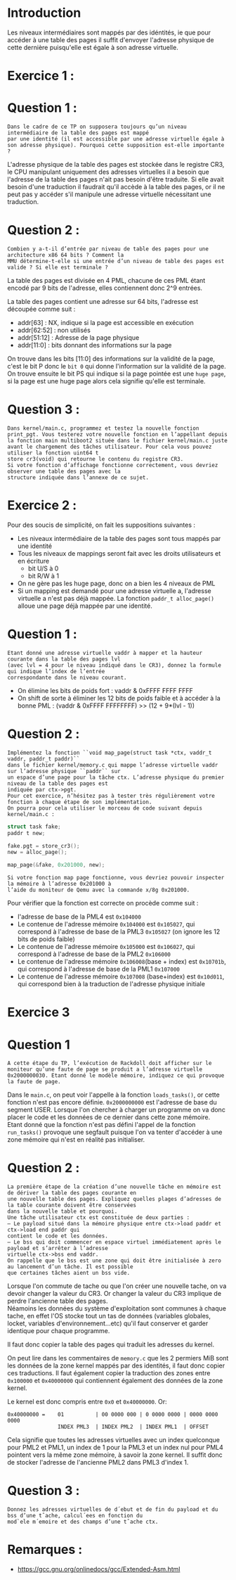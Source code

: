 # Introduction

Les niveaux intermédiaires sont mappés par des idéntités, ie que pour accéder à une table des pages il suffit d'envoyer l'adresse physique de cette dernière puisqu'elle est égale à son adresse virtuelle.

# Exercice 1 :

# Question 1 :
```
Dans le cadre de ce TP on supposera toujours qu’un niveau intermédiaire de la table des pages est mappé
par une identité (il est accessible par une adresse virtuelle égale à son adresse physique). Pourquoi cette supposition est-elle importante ?
```

L'adresse physique de la table des pages est stockée dans le registre CR3, le CPU manipulant uniquement des adresses virtuelles il a besoin que l'adresse de la table des pages n'ait pas besoin d'être traduite. Si elle avait besoin d'une traduction il faudrait qu'il accède à la table des pages, or il ne peut pas y accéder s'il manipule une adresse virtuelle nécessitant une traduction.


# Question 2 :

```
Combien y a-t-il d’entrée par niveau de table des pages pour une architecture x86 64 bits ? Comment la
MMU détermine-t-elle si une entrée d’un niveau de table des pages est valide ? Si elle est terminale ?
```

La table des pages est divisée en 4 PML, chacune de ces PML étant encodé par 9 bits de l'adresse, elles contiennent donc 2^9 entrées.

La table des pages contient une adresse sur 64 bits, l'adresse est découpée comme suit :
* addr[63]      : NX, indique si la page est accessible en exécution
* addr[62:52]   : non utilisés
* addr[51:12]   : Adresse de la page physique
* addr[11:0]    : bits donnant des informations sur la page

On trouve dans les bits [11:0] des informations sur la validité de la page, c'est le bit P donc le ``bit 0`` qui donne l'information sur la validité de la page.\
On trouve ensuite le bit PS qui indique si la page pointée est une ``huge page``, si la page est une huge page alors cela signifie qu'elle est terminale.



# Question 3 : 

```
Dans kernel/main.c, programmez et testez la nouvelle fonction print_pgt. Vous testerez votre nouvelle fonction en l’appellant depuis la fonction main multiboot2 située dans le fichier kernel/main.c juste avant le chargement des tâches utilisateur. Pour cela vous pouvez utiliser la fonction uint64 t
store cr3(void) qui retourne le contenu du registre CR3.
Si votre fonction d’affichage fonctionne correctement, vous devriez observer une table des pages avec la
structure indiquée dans l’annexe de ce sujet.
```

# Exercice 2 :

Pour des soucis de simplicité, on fait les suppositions suivantes :
* Les niveaux intermédiaire de la table des pages sont tous mappés par une identité
* Tous les niveaux de mappings seront fait avec les droits utilisateurs et en écriture
    * bit U/S à 0
    * bit R/W à 1
* On ne gère pas les huge page, donc on a bien les 4 niveaux de PML
* Si un mapping est demandé pour une adresse virtuelle a, l'adresse virtuelle a n'est pas déjà mappée. La fonction ``paddr_t alloc_page()`` alloue une page déjà mappée par une identité.

# Question 1 :

```
Etant donné une adresse virtuelle vaddr à mapper et la hauteur courante dans la table des pages lvl
(avec lvl = 4 pour le niveau indiqué dans le CR3), donnez la formule qui indique l’index de l’entrée
correspondante dans le niveau courant.
```

* On élimine les bits de poids fort : vaddr & 0xFFFF FFFF FFFF
* On shift de sorte à éliminer les 12 bits de poids faible et à accéder à la bonne PML :
    (vaddr & 0xFFFF FFFFFFFF) >> (12 + 9*(lvl - 1))

# Question 2 :

```
Implémentez la fonction ``void map_page(struct task *ctx, vaddr_t vaddr, paddr_t paddr)``
dans le fichier kernel/memory.c qui mappe l’adresse virtuelle vaddr sur l’adresse physique ``paddr`` sur
un espace d’une page pour la tâche ctx. L’adresse physique du premier niveau de la table des pages est
indiquée par ctx->pgt.
Pour cet exercice, n’hésitez pas à tester très régulièrement votre fonction à chaque étape de son implémentation.
On pourra pour cela utiliser le morceau de code suivant depuis kernel/main.c :
```
```c
struct task fake;
paddr t new;

fake.pgt = store_cr3();
new = alloc_page();

map_page(&fake, 0x201000, new);
```
```
Si votre fonction map page fonctionne, vous devriez pouvoir inspecter la mémoire à l’adresse 0x201000 à
l’aide du moniteur de Qemu avec la commande x/8g 0x201000.
```

Pour vérifier que la fonction est correcte on procède comme suit :
* l'adresse de base de la PML4 est ``0x104000``
* Le contenue de l'adresse mémoire ``0x104000`` est ``0x105027``, qui correspond à l'adresse de base de la PML3 ``0x105027`` (on ignore les 12 bits de poids faible)
* Le contenue de l'adresse mémoire ``0x105000`` est ``0x106027``, qui correspond à l'adresse de base de la PML2 ``0x106000``
* Le contenue de l'adresse mémoire ``0x106008``(base + index) est ``0x10701b``, qui correspond à l'adresse de base de la PML1 ``0x107000``
* Le contenue de l'adresse mémoire ``0x107008`` (base+index) est ``0x10d011``, qui correspond bien à la traduction de l'adresse physique initiale

# Exercice 3
# Question 1
```
A cette étape du TP, l’exécution de Rackdoll doit afficher sur le moniteur qu’une faute de page se produit a l’adresse virtuelle 0x2000000030. Etant donné le modèle mémoire, indiquez ce qui provoque la faute de page.
```
Dans le ``main.c``, on peut voir l'appelle à la fonction ``loads_tasks()``, or cette fonction n'est pas encore définie. ``0x2000000000`` est l'adresse de base du segment USER. Lorsque l'on chercher à charger un programme on va donc placer le code et les données de ce dernier dans cette zone mémoire.\
Etant donné que la fonction n'est pas défini l'appel de la fonction ``run_tasks()`` provoque une segfault puisque l'on va tenter d'accéder à une zone mémoire qui n'est en réalité pas initialiser.

# Question 2 :

```
La première étape de la création d’une nouvelle tâche en mémoire est de dériver la table des pages courante en
une nouvelle table des pages. Expliquez quelles plages d’adresses de la table courante doivent être conservées
dans la nouvelle table et pourquoi.
Une tâche utilisateur ctx est constituée de deux parties :
— Le payload situé dans la mémoire physique entre ctx->load paddr et ctx->load end paddr qui
contient le code et les données.
— Le bss qui doit commencer en espace virtuel immédiatement après le payload et s’arrêter à l’adresse
virtuelle ctx->bss end vaddr.
On rappelle que le bss est une zone qui doit être initialisée à zero au lancement d’un tâche. Il est possible
que certaines tâches aient un bss vide.
```
Lorsque l'on commute de tache ou que l'on créer une nouvelle tache, on va devoir changer la valeur du CR3. Or changer la valeur du CR3 implique de perdre l'ancienne table des pages.\
Néamoins les données du système d'exploitation sont communes à chaque tache, en effet l'OS stocke tout un tas de données (variables globales, locket, variables d'environnement...etc) qu'il faut conserver et garder identique pour chaque programme.

Il faut donc copier la table des pages qui traduit les adresses du kernel. 

On peut lire dans les commentaires de ``memory.c`` que les 2 permiers MiB sont les données de la zone kernel mappés par des identités, il faut donc copier ces traductions. Il faut également copier la traduction des zones entre ``0x100000`` et ``0x40000000`` qui contiennent également des données de la zone kernel.


Le kernel est donc compris entre ``0x0`` et ``0x40000000``. Or:
```
0x40000000 =    01          | 00 0000 000 | 0 0000 0000 | 0000 0000 0000
                INDEX PML3  | INDEX PML2  | INDEX PML1  | OFFSET                                     
```
Cela signifie que toutes les adresses virtuelles avec un index quelconque pour PML2 et PML1, un index de 1 pour la PML3 et un index nul pour PML4 pointent vers la même zone mémoire, à savoir la zone kernel.
Il suffit donc de stocker l'adresse de l'ancienne PML2 dans PML3 d'index 1. 

# Question 3 :

```
Donnez les adresses virtuelles de d´ebut et de fin du payload et du bss d’une tˆache, calcul´ees en fonction du
mod`ele m´emoire et des champs d’une tˆache ctx.
```


# Remarques :
* https://gcc.gnu.org/onlinedocs/gcc/Extended-Asm.html
